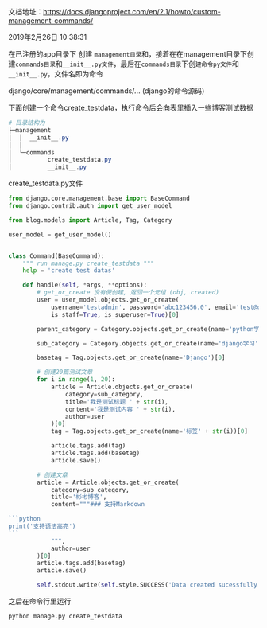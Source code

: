 文档地址：https://docs.djangoproject.com/en/2.1/howto/custom-management-commands/

2019年2月26日 10:38:31

在已注册的app目录下 创建 `management目录`和，接着在在management目录下创建`commands目录`和`__init__.py文件`，最后在`commands目录`下创`建命令py文件`和`__init__.py`，文件名即为命令

django/core/management/commands/...  (django的命令源码)

下面创建一个命令create_testdata，执行命令后会向表里插入一些博客测试数据

```powershell
# 目录结构为
├─management
│  │  __init__.py
│  │
│  └─commands
│          create_testdata.py
│          __init__.py
```



create_testdata.py文件

~~~python
from django.core.management.base import BaseCommand
from django.contrib.auth import get_user_model

from blog.models import Article, Tag, Category

user_model = get_user_model()


class Command(BaseCommand):
    """ run manage.py create_testdata """
    help = 'create test datas'

    def handle(self, *args, **options):
        # get_or_create 没有便创建, 返回一个元组 (obj, created)
        user = user_model.objects.get_or_create(
            username='testadmin', password='abc123456.0', email='test@qq.com',
            is_staff=True, is_superuser=True)[0]

        parent_category = Category.objects.get_or_create(name='python学习', parent_category=None)[0]

        sub_category = Category.objects.get_or_create(name='django学习', parent_category=parent_category)[0]

        basetag = Tag.objects.get_or_create(name='Django')[0]

        # 创建20篇测试文章
        for i in range(1, 20):
            article = Article.objects.get_or_create(
                category=sub_category,
                title='我是测试标题 ' + str(i),
                content='我是测试内容 ' + str(i),
                author=user
            )[0]
            tag = Tag.objects.get_or_create(name='标签' + str(i))[0]

            article.tags.add(tag)
            article.tags.add(basetag)
            article.save()

        # 创建文章
        article = Article.objects.get_or_create(
            category=sub_category,
            title='彬彬博客',
            content="""### 支持Markdown

```python
print('支持语法高亮')
```
            """,
            author=user
        )[0]
        article.tags.add(basetag)
        article.save()

        self.stdout.write(self.style.SUCCESS('Data created sucessfully！ \n'))
~~~

之后在命令行里运行

```
python manage.py create_testdata
```


